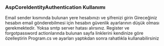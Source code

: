 <h3>AspCoreIdentityAuthentication Kullanımı</h3> 
<p>
Email sender kısmında bulunan yere hesabınızı ve şifrenizi girin 
Gireceğiniz hesabın email gönderebilmesi için hesabın güvenlik ayarlarının düşük olması gerekmektedir. 
Yoksa smtp server hatası alırsınız.
Register ve forgotpassword actionlarında bulunan sayfa linklerini kendinize göre özelleştirin 
Program.cs ve  ayarları yaptıkdan sonra rahatlıkla kullanabilirsiniz 

  
</p>
